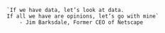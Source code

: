 

    `If we have data, let’s look at data.
    If all we have are opinions, let’s go with mine`
        - Jim Barksdale, Former CEO of Netscape
